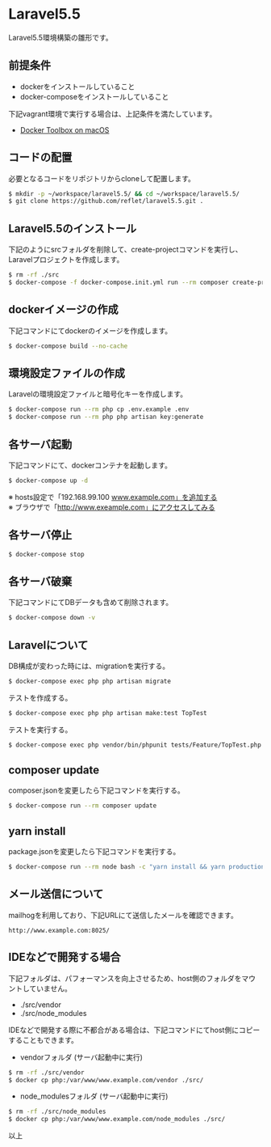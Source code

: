 # Laravel5.5
Laravel5.5環境構築の雛形です。

## 前提条件
- dockerをインストールしていること
- docker-composeをインストールしていること

下記vagrant環境で実行する場合は、上記条件を満たしています。
* [Docker Toolbox on macOS](https://docs.docker.com/toolbox/toolbox_install_mac/)

## コードの配置
必要となるコードをリポジトリからcloneして配置します。
```bash
$ mkdir -p ~/workspace/laravel5.5/ && cd ~/workspace/laravel5.5/
$ git clone https://github.com/reflet/laravel5.5.git .
```

## Laravel5.5のインストール
下記のようにsrcフォルダを削除して、create-projectコマンドを実行し、Laravelプロジェクトを作成します。
```bash
$ rm -rf ./src
$ docker-compose -f docker-compose.init.yml run --rm composer create-project "laravel/laravel=5.5.*" .
```

## dockerイメージの作成
下記コマンドにてdockerのイメージを作成します。
```bash
$ docker-compose build --no-cache
```

## 環境設定ファイルの作成
Laravelの環境設定ファイルと暗号化キーを作成します。
```bash
$ docker-compose run --rm php cp .env.example .env
$ docker-compose run --rm php php artisan key:generate
```

## 各サーバ起動
下記コマンドにて、dockerコンテナを起動します。
```bash
$ docker-compose up -d
```
※ hosts設定で「192.168.99.100 www.example.com」を追加する  
※ ブラウザで「http://www.exeample.com」にアクセスしてみる  

## 各サーバ停止
```bash
$ docker-compose stop
```

## 各サーバ破棄
下記コマンドにてDBデータも含めて削除されます。  
```bash
$ docker-compose down -v
```

## Laravelについて
DB構成が変わった時には、migrationを実行する。
```bash
$ docker-compose exec php php artisan migrate
```

テストを作成する。
```bash
$ docker-compose exec php php artisan make:test TopTest
```

テストを実行する。
```bash
$ docker-compose exec php vendor/bin/phpunit tests/Feature/TopTest.php
```

## composer update
composer.jsonを変更したら下記コマンドを実行する。
```bash
$ docker-compose run --rm composer update
```

## yarn install
package.jsonを変更したら下記コマンドを実行する。
```bash
$ docker-compose run --rm node bash -c "yarn install && yarn production"
```

## メール送信について
mailhogを利用しており、下記URLにて送信したメールを確認できます。
```
http://www.example.com:8025/
```

## IDEなどで開発する場合
下記フォルダは、パフォーマンスを向上させるため、host側のフォルダをマウントしていません。  
- ./src/vendor
- ./src/node_modules

IDEなどで開発する際に不都合がある場合は、下記コマンドにてhost側にコピーすることもできます。
- vendorフォルダ (サーバ起動中に実行)
```bash
$ rm -rf ./src/vendor
$ docker cp php:/var/www/www.example.com/vendor ./src/
```
- node_modulesフォルダ (サーバ起動中に実行)
```bash
$ rm -rf ./src/node_modules
$ docker cp php:/var/www/www.example.com/node_modules ./src/
```

以上
